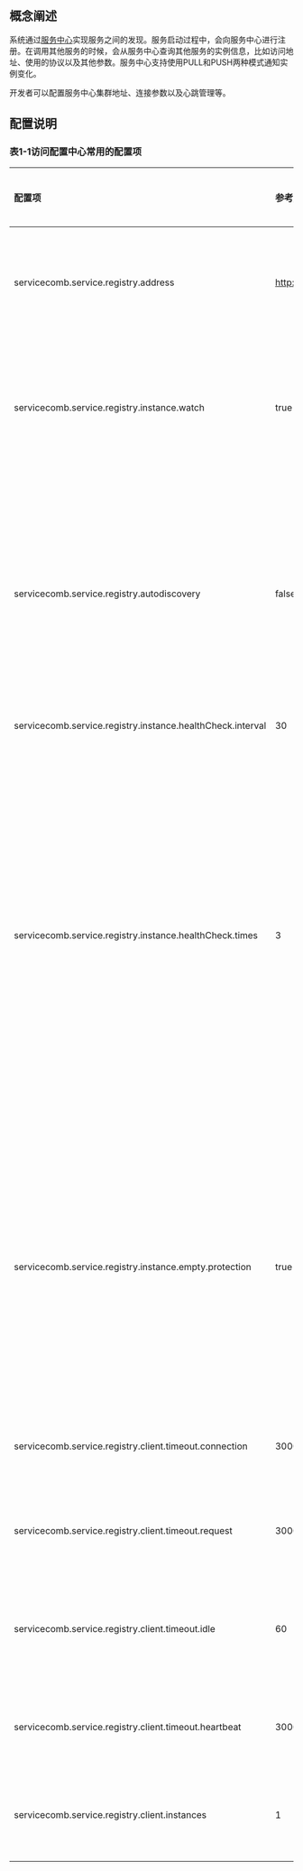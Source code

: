  ## 概念阐述

系统通过[服务中心](https://github.com/apache/servicecomb-service-center)实现服务之间的发现。服务启动过程中，会向服务中心进行注册。在调用其他服务的时候，会从服务中心查询其他服务的实例信息，比如访问地址、使用的协议以及其他参数。服务中心支持使用PULL和PUSH两种模式通知实例变化。

开发者可以配置服务中心集群地址、连接参数以及心跳管理等。

## 配置说明



### 表1-1访问配置中心常用的配置项

| 配置项 | 参考/默认值 | 取值范围 | 是否必选 | 含义 | 注意 |
| :--- | :--- | :--- | :--- | :--- | :--- |
| servicecomb.service.registry.address | http://127.0.0.1:30100 |  | 是 | 服务中心的地址信息，可以配置多个，用逗号分隔。 |  |
| servicecomb.service.registry.instance.watch | true |  | 否 | 是否采用PUSH模式监听实例变化。为false的时候表示使用PULL模式。 |  |
| servicecomb.service.registry.autodiscovery | false |  | 否 | 是否自动发现服务中心的地址。当需要配置部分地址，其他地址由配置的服务中心实例发现的时候，开启这个配置。 |  |
| servicecomb.service.registry.instance.healthCheck.interval | 30 |  | 否 | 心跳间隔。 |  |
| servicecomb.service.registry.instance.healthCheck.times | 3 |  | 否 | 允许的心跳失败次数。当连续第times+1次心跳仍然失败时则实例被sc下线。即interval \* (times + 1)决定了实例被自动注销的时间。如果服务中心等待这么长的时间没有收取到心跳，会注销实例。 |  |
| servicecomb.service.registry.instance.empty.protection | true |  | 否 | 当从服务中心查询到的地址为空的时候，是否覆盖本地缓存。这个是一种可靠性保护机制，避免实例异常批量下线导致的请求失败。 |  |
| servicecomb.service.registry.client.timeout.connection | 30000 |  | 连接超时时间 | 单位毫秒 |  |
| servicecomb.service.registry.client.timeout.request | 30000 |  | 请求超时时间 | 单位毫秒 |  |
| servicecomb.service.registry.client.timeout.idle | 60 |  | 连接闲置超时时间 | 单位秒 |  |
| servicecomb.service.registry.client.timeout.heartbeat | 3000 |  | 心跳超时时间 | 单位毫秒 |  |
| servicecomb.service.registry.client.instances | 1 |  | 否 | Service Registry客户端Verticle部署实例的个数 |  |
